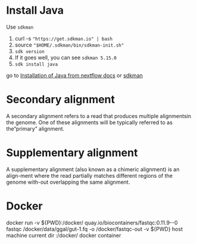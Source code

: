 # Install Java
Use `sdkman`
1. curl -s `"https://get.sdkman.io" | bash`
2. source `"$HOME/.sdkman/bin/sdkman-init.sh"`
3. `sdk version`
4. If it goes well, you can see `sdkman 5.15.0`
5. `sdk install java`

go to [Installation of Java from nextflow docs](https://www.nextflow.io/docs/latest/getstarted.html) or [sdkman](https://sdkman.io/install)

# Secondary alignment
A secondary alignment refers to a read that produces multiple alignmentsin the genome. One of these alignments will be typically referred to as the“primary” alignment.

# Supplementary alignment
A supplementary alignment (also known as a chimeric alignment) is an align-ment where the read partially matches different regions of the genome with-out overlapping the same alignment.

# Docker
docker run -v ${PWD}:/docker/ quay.io/biocontainers/fastqc:0.11.9--0 fastqc /docker/data/ggal/gut-1.fq -o /docker/fastqc-out
-v ${PWD} host machine current dir
:/docker/ docker container
